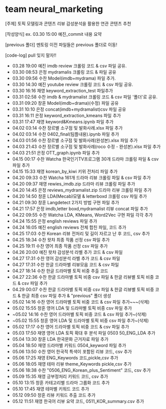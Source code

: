 # team neural_marketing
[주제] 토픽 모델링과 콘텐츠 리뷰 감성분석을 활용한 연관 콘텐츠 추천

[작성양식]
ex. 03.30 15:00 예진_commit 내용 요약

[previous 폴더]
멘토링 이전 파일들은 previous 폴더로 이동!

[code-log] pull 잊지 말자!!
- 03.28 19:00 예진 imdb review 크롤링 코드 & csv 파일 공유.
- 03.30 08:53 은정 mydramalis 크롤링 코드 & 파일 공유
- 03.30 09:56 수찬 Model(imdb+mydrama) 파일 추가.
- 03.30 14:30 예진 youtube review 크롤링 코드 & csv 파일 공유.
- 03.30 16:16 재영 keyword_extraction_test 파일추가
- 03.31 02:58 수찬 imdb & mydramalist 크롤링 코드 & csv 파일 '폴더'로 공유.
- 03.31 09:20 창훈 Model(imdb+drama)(수정) 파일 공유
- 03.31 10:10 은정 concat(imdb+mydramalist)csv 파일 공유
- 03.31 16:11 은정 keyword_extraction_kmeans 파일 추가
- 03.31 17:47 재영 keyword&Kmeans.ipynb 파일 추가
- 04.02 03:14 수찬 장르별 소구점 및 발화사례.xlsx 파일 추가
- 04.02 03:14 수찬 0402_final(팀플내용).ipynb 파일 추가
- 04.03 01:56 수찬 장르별 소구점 및 발화사례(완성본).xlsx 파일 추가
- 04.03 21:43 수찬 장르별 소구점 및 발화사례(roco 수정 - 완성본).xlsx 파일 추가
- 04.03 21:51 은정 OTT_graph.ipynb 파일 추가
- 04.15 00:17 수찬 Watcha 한국인기TV프로그램 30개 드라마 크롤링 파일 & csv 파일 추가
- 04.15 15:33 재영 korean_by_kiwi 키위 전처리 파일 추가
- 04.20 09:33 수찬 Watcha 161개 드라마 리뷰 크롤링 파일 & csv 파일 추가
- 04.20 09:37 재영 rewies_imdb.zip 드라마 리뷰 크롤링 파일 추가
- 04.20 14:45 은정 reviews_mydramalist.zip 드라마 리뷰 크롤링 파일 추가
- 04.20 14:50 창훈 LDA(Mecab)모델 & letterboxd 크롤링 csv 파일 추가
- 04.21 09:30 창훈 Langdetect 2가지 방법 구현 파일 추가
- 04.21 17:57 은정 imdb,letter boxd,mydramalist 리뷰 concat 파일 추가
- 04.22 09:55 수찬 Watcha LDA, KMeans, Word2Vec 구현 파일 각각 추가
- 04.24 15:55 은정 english reviews 파일 추가
- 04.24 16:05 예진 english reviews 전체 합친 파일, 코드 추가
- 04.25 17:03 수찬 Korean 리뷰 전처리 및 길이 자르고 난 후 코드, csv 추가
- 04.25 18:34 수찬 왓챠 최종 작품 선정 csv 파일 추가
- 04.25 19:11 수찬 영어 최종 작품 선정 csv 파일 추가
- 04.26 20:00 예진 왓챠 감성분석 라벨 추가 코드 & csv 파일
- 04.27 17:31 수찬 영어 감성분석 라벨 추가 코드 & csv 파일
- 04.27 17:31 수찬 한글 드라마별 리뷰모음 코드 & csv 파일
- 04.27 18:14 수찬 한글 드라마별 토픽 비중 추출 코드
- 04.27 22:36 수찬 한글 드라마별 토픽 비중 csv 파일 & 한글 리뷰별 토픽 비중 코드 & csv 파일 추가
- 04.29 00:07 수찬 한글 드라마별 토픽 비중 csv 파일 & 한글 리뷰별 토픽 비중 코드 & 한글 최종 csv 파일 추가 & "previous" 폴더 생성
- 05.02 14:16 수찬 영어 드라마별 토픽 비중 코드 & csv 파일 추가~~~(삭제)
- 05.02 15:55 창훈 영어 LDA 및 드라마별 토픽 비중 csv 파일 추가 
- ~05.02 14:16 수찬 영어 드라마별 토픽 비중 코드 & csv 파일 추가~(삭제)
- ~05.02 15:55 창훈 영어 LDA 및 드라마별 토픽 비중 csv 파일 추가~(삭제)
- 05.02 17:17 수찬 영어 드라마별 토픽 비중 코드 & csv 파일 추가
- 05.03 17:50 재영 영어 LDA 토픽 확대 후 분석 파일 0503 50_ENG_LDA 추가
- 05.04 13:30 창훈 LDA 한국문화 근거자료 파일 추가
- 05.04 18:50 재영 드라마별 키워드 0504_keyword 파일 추가
- 05.06 13:50 수찬 영어 한국적 특색이 포함된 리뷰 코드, csv 추가
- 05.06 17:25 재영 ENG_Keywords 코드,pickle,csv 추가
- 05.06 18:05 재영 테마 리뷰 theme_Keywords pickle,csv 추가
- 05.06 18:38 수찬 "0506_ENG_Korean_plus_Sentiment" 코드, csv 추가
- 05.09 15:35 재영 긍부정처리 키워드 코드, csv 추가
- 05.10 13:15 창훈 카테고리별 드라마 그룹화 코드 추가
- 05.10 17:45 재영 테마별 키워드 코드 추가
- 05.12 09:50 창훈 리뷰 키워드 추출 코드 추가
- 05.12 11:51 재영 한국어 리뷰 요약 코드, 0511_KOR_summary.csv 추가